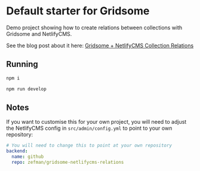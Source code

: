 # Default starter for Gridsome

Demo project showing how to create relations between collections with Gridsome and NetlifyCMS. 

See the blog post about it here: [Gridsome + NetlifyCMS Collection Relations](https://jozefm.dev/articles/2019/06/18/gridsome-netlify-cms-collection-relations)

## Running

```bash
npm i

npm run develop
```
## 

## Notes

If you want to customise this for your own project, you will need to adjust the NetlifyCMS config in `src/admin/config.yml` to point to your own repository: 

```yaml
# You will need to change this to point at your own repository
backend:
  name: github
  repo: zefman/gridsome-netlifycms-relations
```